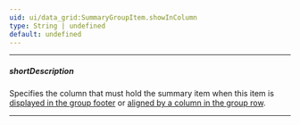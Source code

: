 ```yaml
---
uid: ui/data_grid:SummaryGroupItem.showInColumn
type: String | undefined
default: undefined
---
```

---
##### shortDescription
Specifies the column that must hold the summary item when this item is [displayed in the group footer](/api-reference/10%20UI%20Components/dxDataGrid/1%20Configuration/summary/groupItems/showInGroupFooter.md '/Documentation/ApiReference/UI_Components/dxDataGrid/Configuration/summary/groupItems/#showInGroupFooter') or [aligned by a column in the group row](/api-reference/10%20UI%20Components/dxDataGrid/1%20Configuration/summary/groupItems/alignByColumn.md '/Documentation/ApiReference/UI_Components/dxDataGrid/Configuration/summary/groupItems/#alignByColumn').

---
<!--
A group summary item can be forced to be displayed in the group row by the [column that provides data](/api-reference/10%20UI%20Components/dxDataGrid/1%20Configuration/summary/groupItems/column.md '/Documentation/ApiReference/UI_Components/dxDataGrid/Configuration/summary/groupItems/#column') for this item. Alternatively, you can place an item to the group footer where the item is also held by the column that provides data for it. If you need to place an item in another column, assign the [name](/api-reference/_hidden/GridBaseColumn/name.md '/Documentation/ApiReference/UI_Components/dxDataGrid/Configuration/columns/#name'), [data field](/api-reference/_hidden/GridBaseColumn/dataField.md '/Documentation/ApiReference/UI_Components/dxDataGrid/Configuration/columns/#dataField') or [caption](/api-reference/_hidden/GridBaseColumn/caption.md '/Documentation/ApiReference/UI_Components/dxDataGrid/Configuration/columns/#caption') of this column to the **showInColumn** property.

#####See Also#####
- [Group Summary - Alignment and Location](/concepts/05%20UI%20Components/DataGrid/65%20Summaries/20%20Group%20Summary/10%20Alignment%20and%20Location.md '/Documentation/Guide/UI_Components/DataGrid/Summaries/Group_Summary/#Alignment_and_Location')
-->